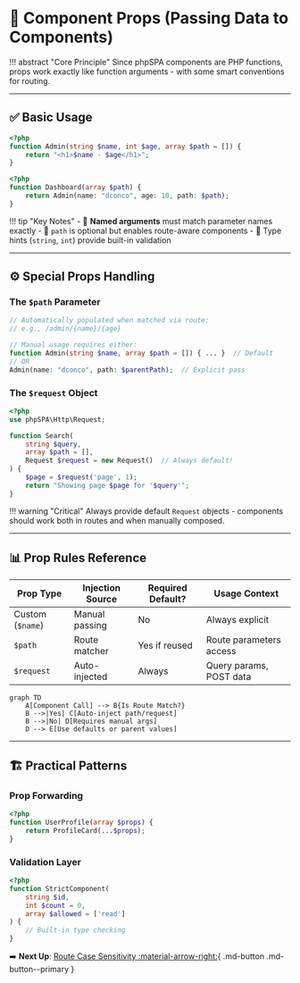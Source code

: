 # 🧬 Component Props (Passing Data to Components)

!!! abstract "Core Principle"
    Since phpSPA components are PHP functions, props work exactly like function arguments - with some smart conventions for routing.

---

## ✅ Basic Usage

```php title="Component with props"
<?php
function Admin(string $name, int $age, array $path = []) {
    return "<h1>$name - $age</h1>";
}
```

```php title="Using the component"
<?php
function Dashboard(array $path) {
    return Admin(name: "dconco", age: 10, path: $path);
}
```

!!! tip "Key Notes"
    - 🔹 **Named arguments** must match parameter names exactly
    - 🔹 `path` is optional but enables route-aware components
    - 🔹 Type hints (`string`, `int`) provide built-in validation

---

## ⚙️ Special Props Handling

### The `$path` Parameter

```php title="Route-matched vs manual usage"
// Automatically populated when matched via route:
// e.g., /admin/{name}/{age}

// Manual usage requires either:
function Admin(string $name, array $path = []) { ... }  // Default
// OR
Admin(name: "dconco", path: $parentPath);  // Explicit pass
```

### The `$request` Object

```php title="Request handling best practice"
<?php
use phpSPA\Http\Request;

function Search(
    string $query, 
    array $path = [],
    Request $request = new Request()  // Always default!
) {
    $page = $request('page', 1);
    return "Showing page $page for '$query'";
}
```

!!! warning "Critical"
    Always provide default `Request` objects - components should work both in routes and when manually composed.

---

## 📊 Prop Rules Reference

| Prop Type        | Injection Source | Required Default? | Usage Context           |
| ---------------- | ---------------- | ----------------- | ----------------------- |
| Custom (`$name`) | Manual passing   | No                | Always explicit         |
| `$path`          | Route matcher    | Yes if reused     | Route parameters access |
| `$request`       | Auto-injected    | Always            | Query params, POST data |

```mermaid
graph TD
    A[Component Call] --> B{Is Route Match?}
    B -->|Yes| C[Auto-inject path/request]
    B -->|No| D[Requires manual args]
    D --> E[Use defaults or parent values]
```

---

## 🏗 Practical Patterns

### Prop Forwarding

```php title="Passing all props to child"
<?php
function UserProfile(array $props) {
    return ProfileCard(...$props);
}
```

### Validation Layer

```php title="Type-safe props"
<?php
function StrictComponent(
    string $id,
    int $count = 0,
    array $allowed = ['read']
) {
    // Built-in type checking
}
```

➡️ **Next Up**: [Route Case Sensitivity :material-arrow-right:](./12-route-case-sensitivity.md){ .md-button .md-button--primary }
